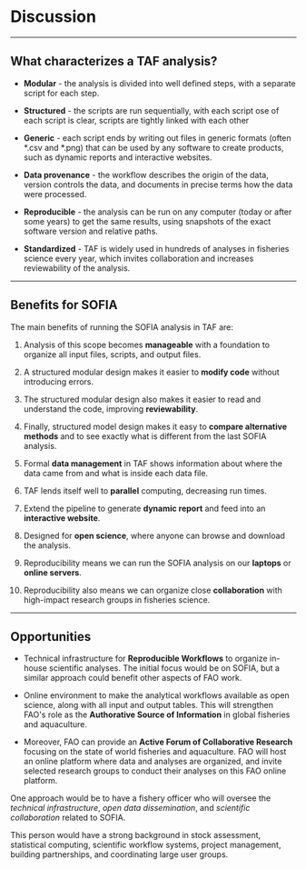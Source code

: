 # Discussion

---

## What characterizes a TAF analysis?

- **Modular** - the analysis is divided into well defined steps, with a separate
  script for each step.

- **Structured** - the scripts are run sequentially, with each script ose of
  each script is clear, scripts are tightly linked with each other

- **Generic** - each script ends by writing out files in generic formats (often
  \*.csv and \*.png) that can be used by any software to create products, such
  as dynamic reports and interactive websites.

- **Data provenance** - the workflow describes the origin of the data, version
  controls the data, and documents in precise terms how the data were processed.

- **Reproducible** - the analysis can be run on any computer (today or after
  some years) to get the same results, using snapshots of the exact software
  version and relative paths.

- **Standardized** - TAF is widely used in hundreds of analyses in fisheries
  science every year, which invites collaboration and increases reviewability
  of the analysis.

---

## Benefits for SOFIA

The main benefits of running the SOFIA analysis in TAF are:

1. Analysis of this scope becomes **manageable** with a foundation to organize
   all input files, scripts, and output files.

2. A structured modular design makes it easier to **modify code** without
   introducing errors.

3. The structured modular design also makes it easier to read and understand the
   code, improving **reviewability**.

4. Finally, structured model design makes it easy to **compare alternative
   methods** and to see exactly what is different from the last SOFIA analysis.

5. Formal **data management** in TAF shows information about where the data came
   from and what is inside each data file.

6. TAF lends itself well to **parallel** computing, decreasing run times.

7. Extend the pipeline to generate **dynamic report** and feed into an
   **interactive website**.

8. Designed for **open science**, where anyone can browse and download the
   analysis.

9. Reproducibility means we can run the SOFIA analysis on our **laptops** or
   **online servers**.

10. Reproducibility also means we can organize close **collaboration** with
    high-impact research groups in fisheries science.

---

## Opportunities

- Technical infrastructure for **Reproducible Workflows** to organize in-house
  scientific analyses. The initial focus would be on SOFIA, but a similar
  approach could benefit other aspects of FAO work.

- Online environment to make the analytical workflows available as open science,
  along with all input and output tables. This will strengthen FAO's role as the
  **Authorative Source of Information** in global fisheries and aquaculture.

- Moreover, FAO can provide an **Active Forum of Collaborative Research**
  focusing on the state of world fisheries and aquaculture. FAO will host an
  online platform where data and analyses are organized, and invite selected
  research groups to conduct their analyses on this FAO online platform.

One approach would be to have a fishery officer who will oversee the *technical
infrastructure*, *open data dissemination*, and *scientific collaboration*
related to SOFIA.

This person would have a strong background in stock assessment, statistical
computing, scientific workflow systems, project management, building
partnerships, and coordinating large user groups.
